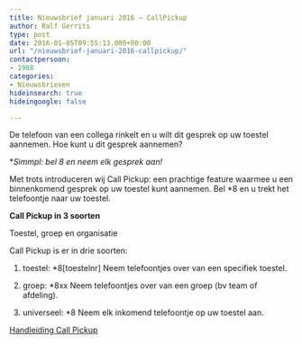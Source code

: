 ```yaml
---
title: Nieuwsbrief januari 2016 – CallPickup
author: Ralf Gerrits
type: post
date: 2016-01-05T09:55:13.000+00:00
url: "/nieuwsbrief-januari-2016-callpickup/"
contactpersoon:
- 1988
categories:
- Nieuwsbrieven
hideinsearch: true
hideingoogle: false

---
```

De telefoon van een collega rinkelt en u wilt dit gesprek op uw toestel aannemen. Hoe kunt u dit gesprek aannemen?

**Simmpl: bel *8 en neem elk gesprek aan!**

<!--more-->



Met trots introduceren wij Call Pickup: een prachtige feature waarmee u een binnenkomend gesprek op uw toestel kunt aannemen. Bel *8 en u trekt het telefoontje naar uw toestel.

**Call Pickup in 3 soorten**

Toestel, groep en organisatie

Call Pickup is er in drie soorten:

1. toestel: *8[toestelnr]
Neem telefoontjes over van een specifiek toestel.

2. groep: *8xx
Neem telefoontjes over van een groep (bv team of afdeling).

3. universeel: *8
Neem elk inkomend telefoontje op uw toestel aan.

<a class="button" href="https://www.simmpl.nl/downloads/Simmpl_handleiding_CallPickup.pdf" target="_blank">Handleiding Call Pickup</a>